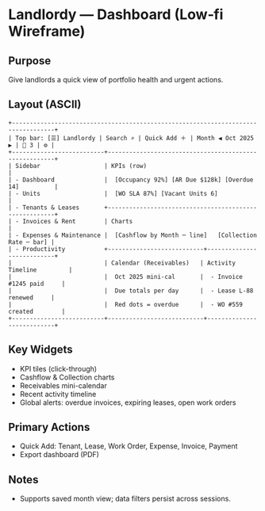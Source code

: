 # Landlordy — Dashboard (Low‑fi Wireframe)

## Purpose
Give landlords a quick view of portfolio health and urgent actions.

## Layout (ASCII)
```
+----------------------------------------------------------------------------------+
| Top bar: [☰] Landlordy | Search ⌕ | Quick Add ＋ | Month ◀ Oct 2025 ▶ | 🔔 3 | ⚙ |
+--------------------------+-------------------------------------------------------+
| Sidebar                  | KPIs (row)                                            |
| - Dashboard              |  [Occupancy 92%] [AR Due $128k] [Overdue 14]          |
| - Units                  |  [WO SLA 87%] [Vacant Units 6]                        |
| - Tenants & Leases       +-------------------------------------------------------+
| - Invoices & Rent        | Charts                                                |
| - Expenses & Maintenance |  [Cashflow by Month ─ line]   [Collection Rate ─ bar] |
| - Productivity           +---------------------------+---------------------------+
|                          | Calendar (Receivables)   | Activity Timeline         |
|                          |  Oct 2025 mini-cal       |  - Invoice #1245 paid     |
|                          |  Due totals per day      |  - Lease L-88 renewed     |
|                          |  Red dots = overdue      |  - WO #559 created        |
+--------------------------+---------------------------+---------------------------+
```

## Key Widgets
- KPI tiles (click-through)
- Cashflow & Collection charts
- Receivables mini-calendar
- Recent activity timeline
- Global alerts: overdue invoices, expiring leases, open work orders

## Primary Actions
- Quick Add: Tenant, Lease, Work Order, Expense, Invoice, Payment
- Export dashboard (PDF)

## Notes
- Supports saved month view; data filters persist across sessions.
